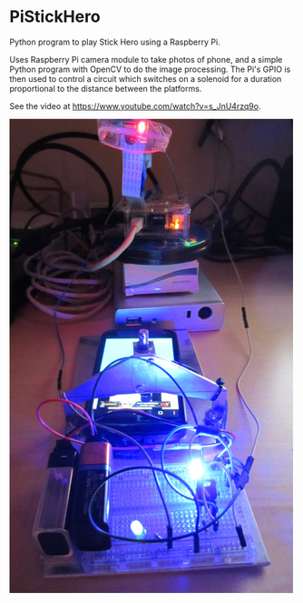 # PiStickHero

Python program to play Stick Hero using a Raspberry Pi.

Uses Raspberry Pi camera module to take photos of phone, and a simple Python program with OpenCV to do the image processing.
The Pi's GPIO is then used to control a circuit which switches on a solenoid for a duration proportional to the distance between the platforms.

See the video at https://www.youtube.com/watch?v=s_JnU4rzq9o.

![Raspberry Pi Playing Stick Hero](photos/PiStickHero.jpg "Raspberry Pi Playing Stick Hero")
